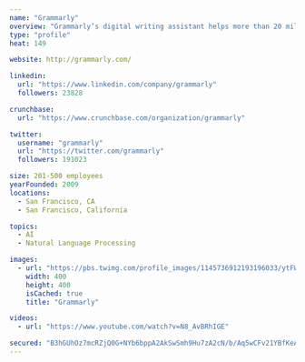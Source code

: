 ```yaml
---
name: "Grammarly"
overview: "Grammarly’s digital writing assistant helps more than 20 million people write more clearly and effectively every day. In building a product that scales across multiple platforms and devices, Grammarly works to empower users whenever and wherever they communicate."
type: "profile"
heat: 149

website: http://grammarly.com/

linkedin:
  url: "https://www.linkedin.com/company/grammarly"
  followers: 23828

crunchbase:
  url: "https://www.crunchbase.com/organization/grammarly"

twitter:
  username: "grammarly"
  url: "https://twitter.com/grammarly"
  followers: 191023

size: 201-500 employees
yearFounded: 2009
locations:
  - San Francisco, CA
  - San Francisco, California

topics:
  - AI
  - Natural Language Processing

images:
  - url: "https://pbs.twimg.com/profile_images/1145736912193196033/ytFWK30j_400x400.png"
    width: 400
    height: 400
    isCached: true
    title: "Grammarly"

videos:
  - url: "https://www.youtube.com/watch?v=N8_AvBRhIGE"

secured: "B3hGUhOz7mcRZjQ0G+NYb6bppA2AkSwSmh9Hu7zA2cN/b/Aq5wCFv21YBfKeAAhZ2gEie3EQhU1IQ+3KGpDEjfJGK+2m79FThpXcfyIXPGr5ydc6Di67NDDAvtTfp8F3KC8tvtWp3hmPge+hISze1i1V3vV+c5Sr2gdmZEBVvqzN5LgGdzDE7gCr1YG26ZC174Z44zsuJCoTv6D27HU2BJNEgCA80bi3pk//8xKLiFxOqMC90AKnClc6/nWGS3GzwD5kpQAO1xfPSKfsAddqeFCQpxiSy/CjAjMrqy5IJwsu7U9pWKq0tDDyTqbYTwA5gSBy/hq0jktIhvoLJpGeAU+fNEospjuKvGJSEF9jJSaXLTl3jWpS/PWBNM4Og+9W1tRZuv2H7GINXwPfBpRNk5zubRBVLN/4STIXpEZpLg8=;kjBC9lH5GDU9gsDn7vXBNQ=="
---
```


